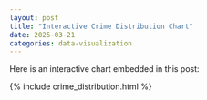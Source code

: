 ```yaml
---
layout: post
title: "Interactive Crime Distribution Chart"
date: 2025-03-21
categories: data-visualization
---
```


Here is an interactive chart embedded in this post:

{% include crime_distribution.html %}

